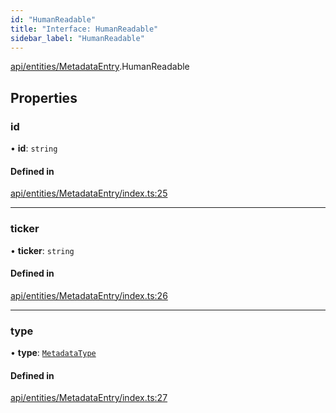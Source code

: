 ```yaml
---
id: "HumanReadable"
title: "Interface: HumanReadable"
sidebar_label: "HumanReadable"
---
```


[api/entities/MetadataEntry](../../../../../modules/API/Entities/MetadataEntry/MetadataEntry.md).HumanReadable

## Properties

### id

• **id**: `string`

#### Defined in

[api/entities/MetadataEntry/index.ts:25](https://github.com/PolymeshAssociation/polymesh-sdk/blob/15be87e8/src/api/entities/MetadataEntry/index.ts#L25)

___

### ticker

• **ticker**: `string`

#### Defined in

[api/entities/MetadataEntry/index.ts:26](https://github.com/PolymeshAssociation/polymesh-sdk/blob/15be87e8/src/api/entities/MetadataEntry/index.ts#L26)

___

### type

• **type**: [`MetadataType`](../../../../../enums/API/Entities/MetadataEntry/Types/MetadataType/MetadataType.md)

#### Defined in

[api/entities/MetadataEntry/index.ts:27](https://github.com/PolymeshAssociation/polymesh-sdk/blob/15be87e8/src/api/entities/MetadataEntry/index.ts#L27)
